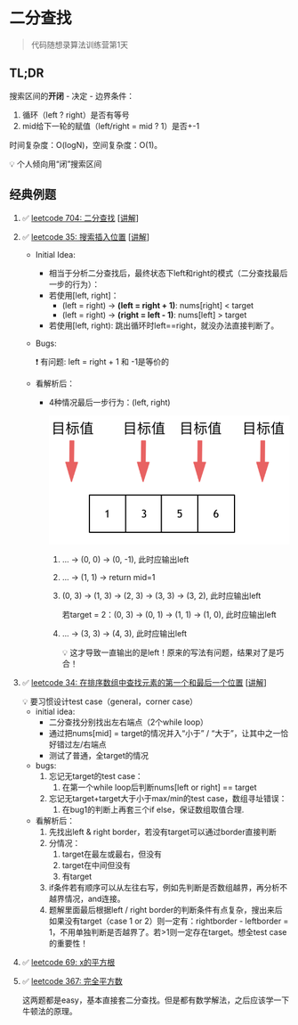 # 二分查找

> 代码随想录算法训练营第1天
> 

## TL;DR

搜索区间的**开闭** - 决定 - 边界条件：

1. 循环（left ? right）是否有等号
2. mid给下一轮的赋值（left/right = mid ? 1）是否+-1

时间复杂度：O(logN)，空间复杂度：O(1)。

<aside>
💡 个人倾向用“闭”搜索区间

</aside>

## 经典例题

1. ✅ [leetcode 704: 二分查找](https://leetcode.cn/problems/binary-search/) [[讲解](https://programmercarl.com/0704.%E4%BA%8C%E5%88%86%E6%9F%A5%E6%89%BE.html#_704-%E4%BA%8C%E5%88%86%E6%9F%A5%E6%89%BE)]
2. ✅ [leetcode 35: 搜索插入位置](https://leetcode.cn/problems/search-insert-position/) [[讲解](https://programmercarl.com/0035.%E6%90%9C%E7%B4%A2%E6%8F%92%E5%85%A5%E4%BD%8D%E7%BD%AE.html)]
    - Initial Idea:
        - 相当于分析二分查找后，最终状态下left和right的模式（二分查找最后一步的行为）：
        - 若使用[left, right]：
            - (left = right) → **(left = right + 1)**: nums[right] < target
            - (left = right) → **(right = left - 1)**: nums[left] > target
        - 若使用[left, right): 跳出循环时left==right，就没办法直接判断了。
    - Bugs:
        
        <aside>
        ❗ 有问题: left = right + 1 和 -1是等价的
        
        </aside>
        
    - 看解析后：
        - 4种情况最后一步行为：(left, right)
            
            ![Untitled](Untitled.png)
            
            1. … → (0, 0) → (0, -1), 此时应输出left
            2. … → (1, 1) → return mid=1
            3. (0, 3) → (1, 3) → (2, 3) → (3, 3) → (3, 2), 此时应输出left
                
                若target = 2：(0, 3) → (0, 1) → (1, 1) → (1, 0), 此时应输出left
                
            4. … → (3, 3) → (4, 3), 此时应输出left
                
                <aside>
                💡 这才导致一直输出的是left！原来的写法有问题，结果对了是巧合！
                
                </aside>
                
3. ✅ [leetcode 34: 在排序数组中查找元素的第一个和最后一个位置](https://leetcode.cn/problems/find-first-and-last-position-of-element-in-sorted-array/) [[讲解](https://programmercarl.com/0034.%E5%9C%A8%E6%8E%92%E5%BA%8F%E6%95%B0%E7%BB%84%E4%B8%AD%E6%9F%A5%E6%89%BE%E5%85%83%E7%B4%A0%E7%9A%84%E7%AC%AC%E4%B8%80%E4%B8%AA%E5%92%8C%E6%9C%80%E5%90%8E%E4%B8%80%E4%B8%AA%E4%BD%8D%E7%BD%AE.html)]
    
    <aside>
    💡 要习惯设计test case（general，corner case）
    
    </aside>
    
    - initial idea:
        - 二分查找分别找出左右端点（2个while loop）
        - 通过把nums[mid] = target的情况并入“小于” / “大于”，让其中之一恰好错过左/右端点
        - 测试了普通，全target的情况
    - bugs:
        1. 忘记无target的test case：
            1. 在第一个while loop后判断nums[left or right] == target
        2. 忘记无target+target大于小于max/min的test case，数组寻址错误：
            1. 在bug1的判断上再套三个if else，保证数组取值合理.
    - 看解析后：
        1. 先找出left & right border，若没有target可以通过border直接判断
        2. 分情况：
            1. target在最左或最右，但没有
            2. target在中间但没有
            3. 有target
        3. if条件若有顺序可以从左往右写，例如先判断是否数组越界，再分析不越界情况，and连接。
        4. 题解里面最后根据left / right border的判断条件有点复杂，搜出来后如果没有target（case 1 or 2）则一定有：rightborder - leftborder = 1，不用单独判断是否越界了。若>1则一定存在target。想全test case的重要性！
4. ✅ [leetcode 69: x的平方根](https://leetcode.cn/problems/sqrtx/)
5. ✅ [leetcode 367: 完全平方数](https://leetcode.cn/problems/sqrtx/)

	这两题都是easy，基本直接套二分查找。但是都有数学解法，之后应该学一下牛顿法的原理。